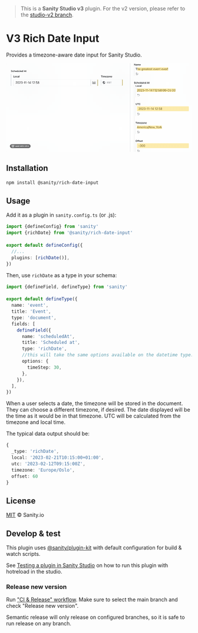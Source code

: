 > This is a **Sanity Studio v3** plugin.
> For the v2 version, please refer to the [studio-v2 branch](https://github.com/sanity-io/rich-date-input/tree/studio-v2).

# V3 Rich Date Input

Provides a timezone-aware date input for Sanity Studio.

![This is an image](assets/plugin.gif)

## Installation

```sh
npm install @sanity/rich-date-input
```

## Usage

Add it as a plugin in `sanity.config.ts` (or .js):

```ts
import {defineConfig} from 'sanity'
import {richDate} from '@sanity/rich-date-input'

export default defineConfig({
  //...
  plugins: [richDate()],
})
```

Then, use `richDate` as a type in your schema:

```ts
import {defineField, defineType} from 'sanity'

export default defineType({
  name: 'event',
  title: 'Event',
  type: 'document',
  fields: [
    defineField({
      name: 'scheduledAt',
      title: 'Scheduled at',
      type: 'richDate',
      //this will take the same options available on the datetime type: https://www.sanity.io/docs/datetime-type
      options: {
        timeStep: 30,
      },
    }),
  ],
})
```

When a user selects a date, the timezone will be stored in the document. They can choose a different timezone, if desired. The date displayed will be the time as it would be in that timezone. UTC will be calculated from the timezone and local time.

The typical data output should be:

```ts
{
  _type: 'richDate',
  local: '2023-02-21T10:15:00+01:00',
  utc: '2023-02-12T09:15:00Z',
  timezone: 'Europe/Oslo',
  offset: 60
}
```

## License

[MIT](LICENSE) © Sanity.io

## Develop & test

This plugin uses [@sanity/plugin-kit](https://github.com/sanity-io/plugin-kit)
with default configuration for build & watch scripts.

See [Testing a plugin in Sanity Studio](https://github.com/sanity-io/plugin-kit#testing-a-plugin-in-sanity-studio)
on how to run this plugin with hotreload in the studio.

### Release new version

Run ["CI & Release" workflow](https://github.com/sanity-io/v3-rich-date-input/actions/workflows/main.yml).
Make sure to select the main branch and check "Release new version".

Semantic release will only release on configured branches, so it is safe to run release on any branch.
